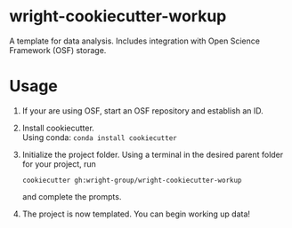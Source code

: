 # wright-cookiecutter-workup

A template for data analysis.  Includes integration with Open Science Framework (OSF) storage.

# Usage

1. If your are using OSF, start an OSF repository and establish an ID.
2. Install cookiecutter.  
    Using conda:
    ```conda install cookiecutter```
3. Initialize the project folder. 
    Using a terminal in the desired parent folder for your project, run

    ```cookiecutter gh:wright-group/wright-cookiecutter-workup```

    and complete the prompts.
4. The project is now templated. You can begin working up data!
